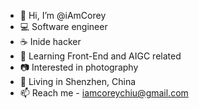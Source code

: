 - 👋 Hi, I’m @iAmCorey
- 💻 Software engineer
- ☕️ Inide hacker
- 📱 Learning Front-End and AIGC related
- 📷 Interested in photography
- 📍 Living in Shenzhen, China
- 📫 Reach me - iamcoreychiu@gmail.com

<!---
iAmCorey/iAmCorey is a ✨ special ✨ repository because its `README.md` (this file) appears on your GitHub profile.
You can click the Preview link to take a look at your changes.
--->
